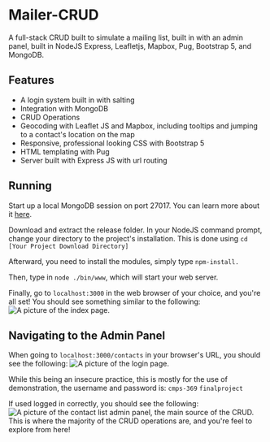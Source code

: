 # Mailer-CRUD
A full-stack CRUD built to simulate a mailing list, built in with an admin panel, built in NodeJS Express, Leafletjs, Mapbox, Pug,  Bootstrap 5, and MongoDB. 

## Features

 - A login system built in with salting
 - Integration with MongoDB
 - CRUD Operations
 - Geocoding with Leaflet JS and Mapbox, including tooltips and jumping to a contact's location on the map
 - Responsive, professional looking CSS with Bootstrap 5 
 - HTML templating with Pug
 - Server built with Express JS with url routing

## Running
Start up a local MongoDB session on port 27017. You can learn more about it [here](https://www.mongodb.com/basics/create-database#:~:text=In%20MongoDB%20Compass,%20you%20create,Click%20Create%20Database). 

Download and extract the release folder. In your NodeJS command prompt, change your directory to the project's installation. This is done using 
```cd [Your Project Download Directory]```

Afterward, you need to install the modules, simply type ```npm-install.```

Then, type in ```node ./bin/www```, which will start your web server.

Finally, go to ```localhost:3000``` in the web browser of your choice, and you're all set! You should see something similar to the following: ![A picture of the index page.](https://github.com/pw45000/Mailer-CRUD/blob/main/images/sample_page.png?raw=true)
 
## Navigating to the Admin Panel
When going to ```localhost:3000/contacts``` in your browser's URL, you should see the following: ![A picture of the login page.](https://github.com/pw45000/Mailer-CRUD/blob/main/images/login.png?raw=true)

While this being an insecure practice, this is mostly for the use of demonstration, the username and password is: 
```cmps-369```
```finalproject```

If used logged in correctly, you should see the following: 
![A picture of the contact list admin panel, the main source of the CRUD.](https://github.com/pw45000/Mailer-CRUD/blob/main/images/contact_list.png?raw=true)
This is where the majority of the CRUD operations are, and you're feel to explore from here!
